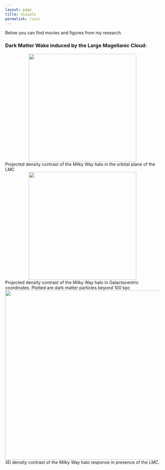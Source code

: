 ```yaml
---
layout: page
title: Vizuals
permalink: /viz/
---
```


Below you can find movies and figures from my research.

### Dark Matter Wake induced by the Large Magellanic Cloud:


<div style="text-align: center">
<img align="middle" src="wake_yz.gif" width="350"/>
</div>
Projected density contrast of the Milky Way halo in the orbital plane of the
LMC

 
<div style="text-align: center">
<img align="middle" src="wake.gif" width="350"/>
</div>
Projected density contrast of the Milky Way halo in Galactocentric coordinates.
Plotted are dark matter particles beyond 100 kpc


<div style="text-align: center">
<img align="middle" src="wake_3d.png" width="550"/>
</div>
3D density contrast of the Milky Way halo response in presence of the LMC.

 


